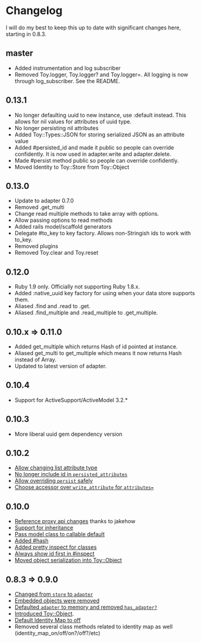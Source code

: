 # Changelog

I will do my best to keep this up to date with significant changes here, starting in 0.8.3.

## master

* Added instrumentation and log subscriber
* Removed Toy.logger, Toy.logger? and Toy.logger=. All logging is now through log_subscriber. See the README.

## 0.13.1

* No longer defaulting uuid to new instance, use :default instead. This allows for nil values for attributes of uuid type.
* No longer persisting nil attributes
* Added Toy::Types::JSON for storing serialized JSON as an attribute value
* Added #persisted_id and made it public so people can override confidently. It is now used in adapter.write and adapter.delete.
* Made #persist method public so people can override confidently.
* Moved Identity to Toy::Store from Toy::Object

## 0.13.0

* Update to adapter 0.7.0
* Removed .get_multi
* Change read multiple methods to take array with options.
* Allow passing options to read methods
* Added rails model/scaffold generators
* Delegate #to_key to key factory. Allows non-Stringish ids to work with to_key.
* Removed plugins
* Removed Toy.clear and Toy.reset

## 0.12.0

* Ruby 1.9 only. Officially not supporting Ruby 1.8.x.
* Added :native_uuid key factory for using when your data store supports them.
* Aliased .find and .read to .get.
* Aliased .find_multiple and .read_multiple to .get_multiple.

## 0.10.x => 0.11.0

* Added get_multiple which returns Hash of id pointed at instance.
* Aliased get_multi to get_multiple which means it now returns Hash instead of Array.
* Updated to latest version of adapter.

## 0.10.4

* Support for ActiveSupport/ActiveModel 3.2.*

## 0.10.3

* More liberal uuid gem dependency version

## 0.10.2

* [Allow changing list attribute type](https://github.com/jnunemaker/toystore/commit/a5b1a944622509c32688d2e56088a7d7aa6fc0b3)
* [No longer include id in `persisted_attributes`](https://github.com/jnunemaker/toystore/commit/9f713311ebf174e314db700392e27af86ca00662)
* [Allow overriding `persist` safely](https://github.com/jnunemaker/toystore/commit/304e50c7e4ac11a365ae00f5d4caed722de31909)
* [Choose accessor over `write_attribute` for `attributes=`](https://github.com/jnunemaker/toystore/commit/65a8f81d933f0ebe1f13c9b1ff776f9e20333cb3)

## 0.10.0

* [Reference proxy api changes](https://github.com/jnunemaker/toystore/pull/5) thanks to jakehow
* [Support for inheritance](https://github.com/jnunemaker/toystore/pull/4)
* [Pass model class to callable default](https://github.com/jnunemaker/toystore/commit/45eff74fb712e5b2a437e3c09b382421fc05539d)
* [Added #hash](https://github.com/jnunemaker/toystore/commit/0769f548be669ad1b456cb1b8e11e394e0fee303)
* [Added pretty inspect for classes](https://github.com/jnunemaker/toystore/commit/2fdc18b8d8428a932c1e5eeafa6a4db2269f1473)
* [Always show id first in #inspect](https://github.com/jnunemaker/toystore/commit/145312b961a519ab84b010d37be075d85fa290a2)
* [Moved object serialization into Toy::Object](https://github.com/jnunemaker/toystore/commit/d9431557f0f12c4e171fc888f3eb846fb631d4aa)

## 0.8.3 => 0.9.0

* [Changed from `store` to `adapter`](https://github.com/jnunemaker/toystore/pull/1)
* [Embedded objects were removed](https://github.com/jnunemaker/toystore/pull/2)
* [Defaulted `adapter` to memory and removed `has_adapter?`](https://github.com/jnunemaker/toystore/commit/64268705fcb22d82eb7ac3e934508770ceb1f101)
* [Introduced Toy::Object](https://github.com/jnunemaker/toystore/commit/f22fddff96b388db3bd22f36cc1cc29b28d0ae5e).
* [Default Identity Map to off](https://github.com/jnunemaker/toystore/compare/02b652b4dbd4a652bf3d788fbf8cf7d0bae805f6...5cec60be60f9bf749964d5c2d437189287d6d837)
* Removed several class methods related to identity map as well (identity_map_on/off/on?/off?/etc)

